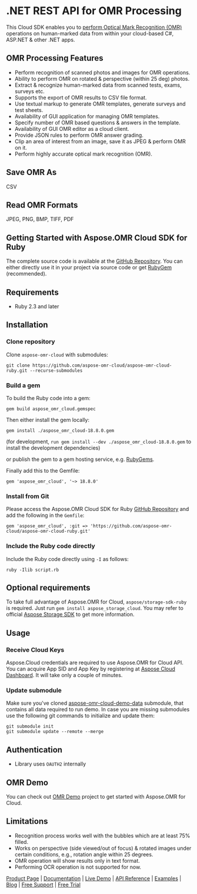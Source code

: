 # .NET REST API for OMR Processing

This Cloud SDK enables you to [perform Optical Mark Recognition (OMR)](https://products.aspose.cloud/omr/net) operations on human-marked data from within your cloud-based C#, ASP.NET & other .NET apps.

## OMR Processing Features

- Perform recognition of scanned photos and images for OMR operations.
- Ability to perform OMR on rotated & perspective (within 25 deg) photos.
- Extract & recognize human-marked data from scanned tests, exams, surveys etc.
- Supports the export of OMR results to CSV file format.
- Use textual markup to generate OMR templates, generate surveys and test sheets.
- Availability of GUI application for managing OMR templates.
- Specify number of OMR based questions & answers in the template.
- Availability of GUI OMR editor as a cloud client.
- Provide JSON rules to perform OMR answer grading.
- Clip an area of interest from an image, save it as JPEG & perform OMR on it.
- Perform highly accurate optical mark recognition (OMR).

## Save OMR As

CSV

## Read OMR Formats

JPEG, PNG, BMP, TIFF, PDF

## Getting Started with Aspose.OMR Cloud SDK for Ruby

The complete source code is available at the [GitHub Repository](https://github.com/aspose-omr-cloud/aspose-omr-cloud-ruby). You can either directly use it in your project via source code or get [RubyGem](https://rubygems.org/gems/aspose_omr_cloud) (recommended).

## Requirements

- Ruby 2.3 and later

## Installation

### Clone repository

Clone `aspose-omr-cloud` with submodules:

`git clone https://github.com/aspose-omr-cloud/aspose-omr-cloud-ruby.git --recurse-submodules`

### Build a gem

To build the Ruby code into a gem:

`gem build aspose_omr_cloud.gemspec`

Then either install the gem locally:

`gem install ./aspose_omr_cloud-18.8.0.gem`

(for development, `run gem install --dev ./aspose_omr_cloud-18.8.0.gem` to install the development dependencies)

or publish the gem to a gem hosting service, e.g. [RubyGems](https://rubygems.org/).

Finally add this to the Gemfile:

`gem 'aspose_omr_cloud', '~> 18.8.0'`

### Install from Git

Please access the Aspose.OMR Cloud SDK for Ruby [GitHub Repository](https://github.com/aspose-omr-cloud/aspose-omr-cloud-ruby) and add the following in the `Gemfile`:

`gem 'aspose_omr_cloud', :git => 'https://github.com/aspose-omr-cloud/aspose-omr-cloud-ruby.git'`

### Include the Ruby code directly

Include the Ruby code directly using `-I` as follows:

`ruby -Ilib script.rb`

## Optional requirements

To take full advantage of Aspose.OMR for Cloud, `aspose/storage-sdk-ruby` is required. Just run `gem install aspose_storage_cloud`. You may refer to official [Aspose Storage SDK](https://github.com/aspose-storage-cloud/aspose-storage-cloud-ruby) to get more information.

## Usage

### Receive Cloud Keys

Aspose.Cloud credentials are required to use Aspose.OMR for Cloud API. You can acquire App SID and App Key by registering at [Aspose Cloud Dashboard](https://dashboard.aspose.cloud/). It will take only a couple of minutes.

### Update submodule

Make sure you've cloned [aspose-omr-cloud-demo-data](https://dashboard.aspose.cloud/) submodule, that contains all data required to run demo. In case you are missing submodules use the following git commands to initialize and update them:

```console
git submodule init
git submodule update --remote --merge
```

## Authentication

- Library uses `OAUTH2` internally

## OMR Demo

You can check out [OMR Demo](https://github.com/aspose-omr-cloud/aspose-omr-cloud-ruby/blob/master/demo) project to get started with Aspose.OMR for Cloud.

## Limitations

- Recognition process works well with the bubbles which are at least 75% filled.
- Works on perspective (side viewed/out of focus) & rotated images under certain conditions, e.g., rotation angle within 25 degrees.
- OMR operation will show results only in text format.
- Performing OCR operation is not supported for now.

[Product Page](https://products.aspose.cloud/omr/ruby) | [Documentation](https://docs.aspose.cloud/display/omrcloud/Home) | [Live Demo](https://products.aspose.app/omr/family) | [API Reference](https://apireference.aspose.cloud/omr/) | [Examples](https://github.com/aspose-omr-cloud/aspose-omr-cloud-ruby) | [Blog](https://blog.aspose.cloud/category/omr/) | [Free Support](https://forum.aspose.cloud/c/omr) | [Free Trial](https://dashboard.aspose.cloud/#/apps)
